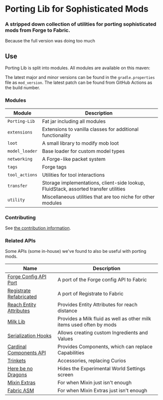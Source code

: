 # Porting Lib for Sophisticated Mods
### A stripped down collection of utilities for porting sophisticated mods from Forge to Fabric.
Because the full version was doing too much

## Use
Porting Lib is split into modules. All modules are available on this maven:

[//]: # (```groovy)
[//]: # (maven { url = "https://mvn.devos.one/snapshots/" })
[//]: # (```)
[//]: # (```groovy)
[//]: # (modImplementation&#40;include&#40;"io.github.fabricators_of_create.Porting-Lib:<module>:<version>"&#41;&#41;)
[//]: # (```)

The latest major and minor versions can be found in the `gradle.properties` file as `mod_version`.
The latest patch can be found from GitHub Actions as the build number.

### Modules
| Module                | Description                                                                          |
|-----------------------|--------------------------------------------------------------------------------------|
| `Porting-Lib`         | Fat jar including all modules                                                        |
| `extensions`          | Extensions to vanilla classes for additional functionality                           |
| `loot`                | A small library to modify mob loot                                                   |
| `model_loader`        | Base loader for custom model types                                                   |
| `networking`          | A Forge-like packet system                                                           |
| `tags`                | Forge tags                                                                           |
| `tool_actions`        | Utilities for tool interactions                                                      |
| `transfer`            | Storage implementations, client-side lookup, FluidStack, assorted transfer utilities |
| `utility`             | Miscellaneous utilities that are too niche for other modules                         |

### Contributing
See [the contribution information](CONTRIBUTING.md).

### Related APIs
Some APIs (some in-house) we've found to also be useful with porting mods.

| Name                                                                                                     | Description                                                          |
|----------------------------------------------------------------------------------------------------------|----------------------------------------------------------------------|
| [Forge Config API Port](https://github.com/Fuzss/forgeconfigapiport-fabric)                              | A port of the Forge config API to Fabric                             |
| [Registrate Refabricated](https://github.com/Fabricators-of-Create/Registrate-Refabricated)              | A port of Registrate to Fabric                                       |
| [Reach Entity Attributes](https://github.com/JamiesWhiteShirt/reach-entity-attributes)                   | Provides Entity Attributes for reach distance                        |
| [Milk Lib](https://github.com/TropheusJ/milk-lib)                                                        | Provides a Milk fluid as well as other milk items used often by mods |
| [Serialization Hooks](https://github.com/TropheusJ/serialization-hooks)                                  | Allows creating custom Ingredients and Values                        |
| [Cardinal Components API](https://github.com/OnyxStudios/Cardinal-Components-API)                        | Provides Components, which can replace Capabilities                  |
| [Trinkets](https://github.com/emilyploszaj/trinkets)                                                     | Accessories, replacing Curios                                        |
| [Here be no Dragons](https://github.com/Parzivail-Modding-Team/HereBeNoDragons)                          | Hides the Experimental World Settings screen                         |
| [Mixin Extras](https://github.com/LlamaLad7/MixinExtras)                                                 | For when Mixin just isn't enough                                     |
| [Fabric ASM](https://github.com/Chocohead/Fabric-ASM)                                                    | For when Mixin Extras just isn't enough                              |
